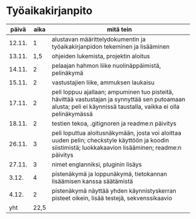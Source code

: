 # Työaikakirjanpito

päivä | aika | mitä tein
----- | ---- | ---------
12.11. | 1 | alustavan määrittelydokumentin ja työaikakirjanpidon tekeminen ja lisääminen
13.11. | 1,5 | ohjeiden lukemista, projektin aloitus
14.11. | 2 | pelaajan hahmon liike nuolinäppäimistä, pelinäkymä
15.11. | 2 | vastustajien liike, ammuksen laukaisu
17.11. | 2 | peli loppuu ajallaan; ampuminen tuo pisteitä, hävittää vastustajan ja synnyttää sen putoamaan alusta; peli ei käynnissä taustalla, vaikka ei olla pelinäkymässä
18.11. | 2 | testien tekoa, .gitignoren ja readme:n päivitys
26.11. | 3 | peli loputtua aloitusnäkymään, josta voi aloittaa uuden pelin; checkstyle käyttöön ja koodin siistimistä; luokkakaavion lisääminen; readme:n päivitys
27.11. | 3 | nimet englanniksi, pluginin lisäys
3.12. | 4 | pistenäkymä ja loppunäkymä, tietokannan lisäämisen kanssa säätämistä
4.12. | 2 | pistenäkymä näyttää yhden käynnistyskerran pisteet oikein, lisää testejä, sekvenssikaavio
yht | 22,5 | 
